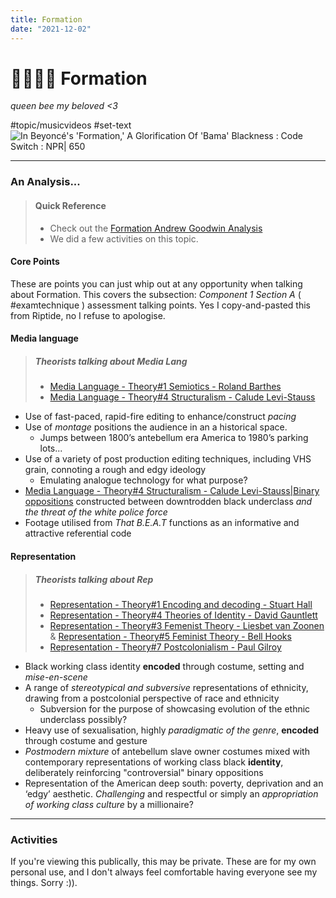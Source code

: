 ```yaml
---
title: Formation
date: "2021-12-02"
---
```

# 👯‍♀️👯‍♀️ Formation
*queen bee my beloved <3*

#topic/musicvideos #set-text
![In Beyoncé's 'Formation,' A Glorification Of 'Bama' Blackness : Code Switch  : NPR| 650](https://media.npr.org/assets/img/2016/02/09/beyonce-formation-still_wide-6c9543bceb5545134c58e220f38030bd0630d248.jpg?s=1400)

---
### An Analysis...
> #### Quick Reference
> - Check out the [Formation Andrew Goodwin Analysis](Formation%20Andrew%20Goodwin%20Analysis)
> - We did a few activities on this topic.

#### Core Points
These are points you can just whip out at any opportunity when talking about Formation. This covers the subsection: *Component 1 Section A*  ( #examtechnique ) assessment talking points. Yes I copy-and-pasted this from Riptide, no I refuse to apologise.


#### Media language
> ##### Theorists talking about Media Lang
> - [Media Language - Theory#1 Semiotics - Roland Barthes](Media%20Language%20-%20Theory#1%20Semiotics%20-%20Roland%20Barthes)
> - [Media Language - Theory#4 Structuralism - Calude Levi-Stauss](Media%20Language%20-%20Theory#4%20Structuralism%20-%20Calude%20Levi-Stauss)

-  Use of fast-paced, rapid-fire editing to enhance/construct *pacing*
-  Use of *montage* positions the audience in an a historical space. 
	- Jumps between 1800’s antebellum era America to 1980’s parking lots...
-  Use of a variety of post production editing techniques, including VHS grain, connoting a rough and edgy ideology
	-  Emulating analogue technology for what purpose?
-  [Media Language - Theory#4 Structuralism - Calude Levi-Stauss|Binary oppositions](Media%20Language%20-%20Theory#4%20Structuralism%20-%20Calude%20Levi-Stauss|Binary%20oppositions) constructed between downtrodden black underclass *and the threat of the white police force*
- Footage utilised from _That B.E.A.T_ functions as an informative and attractive referential code

#### Representation
> ##### Theorists talking about Rep
> - [Representation - Theory#1 Encoding and decoding - Stuart Hall](Representation%20-%20Theory#1%20Encoding%20and%20decoding%20-%20Stuart%20Hall)
> - [Representation - Theory#4 Theories of Identity - David Gauntlett](Representation%20-%20Theory#4%20Theories%20of%20Identity%20-%20David%20Gauntlett)
> - [Representation - Theory#3 Femenist Theory - Liesbet van Zoonen](Representation%20-%20Theory#3%20Femenist%20Theory%20-%20Liesbet%20van%20Zoonen) & [Representation - Theory#5 Feminist Theory - Bell Hooks](Representation%20-%20Theory#5%20Feminist%20Theory%20-%20Bell%20Hooks)
> - [Representation - Theory#7 Postcolonialism - Paul Gilroy](Representation%20-%20Theory#7%20Postcolonialism%20-%20Paul%20Gilroy)

-  Black working class identity **encoded** through costume, setting and _mise-en-scene_
-  A range of *stereotypical and subversive* representations of ethnicity, drawing from a postcolonial perspective of race and ethnicity
	-  Subversion for the purpose of showcasing evolution of the ethnic underclass possibly?
-  Heavy use of sexualisation, highly *paradigmatic of the genre*, **encoded** through costume and gesture
-  *Postmodern mixture* of antebellum slave owner costumes mixed with contemporary representations of working class black **identity**, deliberately reinforcing "controversial" binary oppositions
-  Representation of the American deep south: poverty, deprivation and an ‘edgy’ aesthetic. *Challenging* and respectful or simply an *appropriation of working class culture* by a millionaire?

---

### Activities
If you're viewing this publically, this may be private. These are for my own personal use, and I don't always feel comfortable having everyone see my things. Sorry :)).



